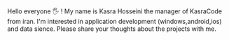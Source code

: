 Hello everyone 🖐 ! 
My name is Kasra Hosseini the manager of KasraCode from iran.
I'm interested in application development (windows,android,ios) and data sience.
Please share your thoughts about the projects with me.
